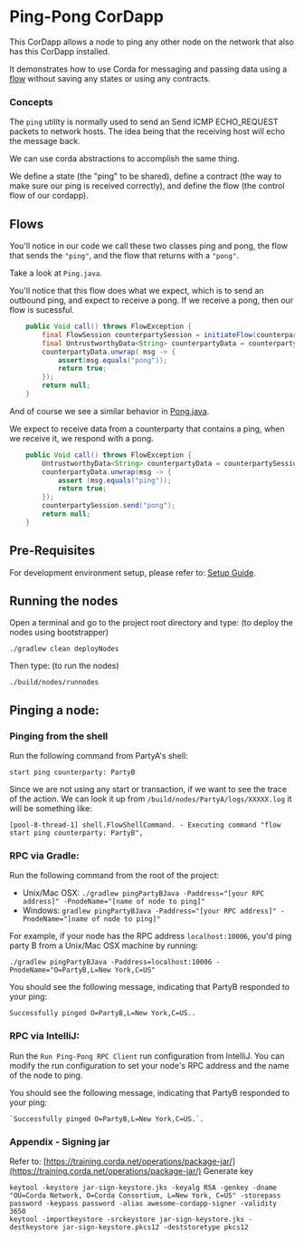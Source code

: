 # Ping-Pong CorDapp 
This CorDapp allows a node to ping any other node on the network that also has this CorDapp installed.

It demonstrates how to use Corda for messaging and passing data using a [flow](https://docs.corda.net/docs/corda-os/flow-state-machines.html#flow-sessions) without saving any states or using any contracts.


### Concepts


The `ping` utility is normally used to send an Send ICMP ECHO_REQUEST packets to network hosts. The idea being that the receiving host will echo the message back.

We can use corda abstractions to accomplish the same thing.

We define a state (the "ping" to be shared), define a contract (the way to make sure our ping is received correctly), and define the flow (the control flow of our cordapp).


## Flows

You'll notice in our code we call these two classes ping and pong, the flow that sends the `"ping"`, and the flow that returns with a `"pong"`.


Take a look at `Ping.java`.

You'll notice that this flow does what we expect, which is to send an outbound ping, and expect to receive a pong. If we receive a pong, then our flow is sucessful.

```java
    public Void call() throws FlowException {
        final FlowSession counterpartySession = initiateFlow(counterparty);
        final UntrustworthyData<String> counterpartyData = counterpartySession.sendAndReceive(String.class, "ping");
        counterpartyData.unwrap( msg -> {
            assert(msg.equals("pong"));
            return true;
        });
        return null;
    }
```


And of course we see a similar behavior in [Pong.java](./workflows-java/src/main/java/net/corda/examples/pingpong/flows/Pong.java#L22-L30).

We expect to receive data from a counterparty that contains a ping, when we receive it, we respond with a pong.

```java
    public Void call() throws FlowException {
        UntrustworthyData<String> counterpartyData = counterpartySession.receive(String.class);
        counterpartyData.unwrap(msg -> {
            assert (msg.equals("ping"));
            return true;
        });
        counterpartySession.send("pong");
        return null;
    }
```


## Pre-Requisites

For development environment setup, please refer to: [Setup Guide](https://docs.corda.net/getting-set-up.html).


## Running the nodes


Open a terminal and go to the project root directory and type: (to deploy the nodes using bootstrapper)
```
./gradlew clean deployNodes
```
Then type: (to run the nodes)
```
./build/nodes/runnodes
```
## Pinging a node:


### Pinging from the shell
Run the following command from PartyA's shell:
```
start ping counterparty: PartyB
```
Since we are not using any start or transaction, if we want to see the trace of the action. We can look it up from `/build/nodes/PartyA/logs/XXXXX.log` it will be something like:
```
[pool-8-thread-1] shell.FlowShellCommand. - Executing command "flow start ping counterparty: PartyB",
```


### RPC via Gradle:

Run the following command from the root of the project:

* Unix/Mac OSX: `./gradlew pingPartyBJava -Paddress="[your RPC address]" -PnodeName="[name of node to ping]"`
* Windows: `gradlew pingPartyBJava -Paddress="[your RPC address]" -PnodeName="[name of node to ping]"`

For example, if your node has the RPC address `localhost:10006`, you'd ping party B from a
Unix/Mac OSX machine by running:

    ./gradlew pingPartyBJava -Paddress=localhost:10006 -PnodeName="O=PartyB,L=New York,C=US"

You should see the following message, indicating that PartyB responded to your ping:

    Successfully pinged O=PartyB,L=New York,C=US..

### RPC via IntelliJ:

Run the `Run Ping-Pong RPC Client` run configuration from IntelliJ. You can modify the run
configuration to set your node's RPC address and the name of the node to ping.

You should see the following message, indicating that PartyB responded to your ping:

    `Successfully pinged O=PartyB,L=New York,C=US.`.

### Appendix - Signing jar
Refer to: [https://training.corda.net/operations/package-jar/](https://training.corda.net/operations/package-jar/)
Generate key
```
keytool -keystore jar-sign-keystore.jks -keyalg RSA -genkey -dname "OU=Corda Network, O=Corda Consortium, L=New York, C=US" -storepass password -keypass password -alias awesome-cordapp-signer -validity 3650
keytool -importkeystore -srckeystore jar-sign-keystore.jks -destkeystore jar-sign-keystore.pkcs12 -deststoretype pkcs12
```